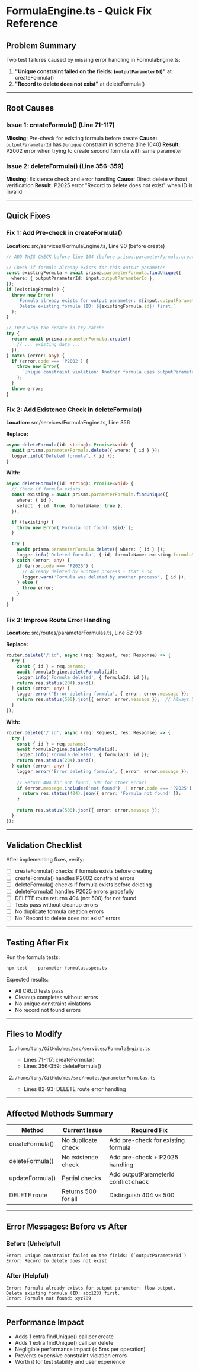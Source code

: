 # FormulaEngine.ts - Quick Fix Reference

## Problem Summary
Two test failures caused by missing error handling in FormulaEngine.ts:

1. **"Unique constraint failed on the fields: (`outputParameterId`)"** at createFormula()
2. **"Record to delete does not exist"** at deleteFormula()

---

## Root Causes

### Issue 1: createFormula() (Line 71-117)
**Missing:** Pre-check for existing formula before create
**Cause:** `outputParameterId` has `@unique` constraint in schema (line 1040)
**Result:** P2002 error when trying to create second formula with same parameter

### Issue 2: deleteFormula() (Line 356-359)
**Missing:** Existence check and error handling
**Cause:** Direct delete without verification
**Result:** P2025 error "Record to delete does not exist" when ID is invalid

---

## Quick Fixes

### Fix 1: Add Pre-check in createFormula()

**Location:** src/services/FormulaEngine.ts, Line 90 (before create)

```typescript
// ADD THIS CHECK before line 104 (before prisma.parameterFormula.create):

// Check if formula already exists for this output parameter
const existingFormula = await prisma.parameterFormula.findUnique({
  where: { outputParameterId: input.outputParameterId },
});
if (existingFormula) {
  throw new Error(
    `Formula already exists for output parameter: ${input.outputParameterId}. ` +
    `Delete existing formula (ID: ${existingFormula.id}) first.`
  );
}

// THEN wrap the create in try-catch:
try {
  return await prisma.parameterFormula.create({
    // ... existing data ...
  });
} catch (error: any) {
  if (error.code === 'P2002') {
    throw new Error(
      `Unique constraint violation: Another formula uses outputParameterId ${input.outputParameterId}`
    );
  }
  throw error;
}
```

### Fix 2: Add Existence Check in deleteFormula()

**Location:** src/services/FormulaEngine.ts, Line 356

**Replace:**
```typescript
async deleteFormula(id: string): Promise<void> {
  await prisma.parameterFormula.delete({ where: { id } });
  logger.info('Deleted formula', { id });
}
```

**With:**
```typescript
async deleteFormula(id: string): Promise<void> {
  // Check if formula exists
  const existing = await prisma.parameterFormula.findUnique({
    where: { id },
    select: { id: true, formulaName: true },
  });

  if (!existing) {
    throw new Error(`Formula not found: ${id}`);
  }

  try {
    await prisma.parameterFormula.delete({ where: { id } });
    logger.info('Deleted formula', { id, formulaName: existing.formulaName });
  } catch (error: any) {
    if (error.code === 'P2025') {
      // Already deleted by another process - that's ok
      logger.warn('Formula was deleted by another process', { id });
    } else {
      throw error;
    }
  }
}
```

### Fix 3: Improve Route Error Handling

**Location:** src/routes/parameterFormulas.ts, Line 82-93

**Replace:**
```typescript
router.delete('/:id', async (req: Request, res: Response) => {
  try {
    const { id } = req.params;
    await formulaEngine.deleteFormula(id);
    logger.info('Formula deleted', { formulaId: id });
    return res.status(204).send();
  } catch (error: any) {
    logger.error('Error deleting formula', { error: error.message });
    return res.status(500).json({ error: error.message });  // Always 500!
  }
});
```

**With:**
```typescript
router.delete('/:id', async (req: Request, res: Response) => {
  try {
    const { id } = req.params;
    await formulaEngine.deleteFormula(id);
    logger.info('Formula deleted', { formulaId: id });
    return res.status(204).send();
  } catch (error: any) {
    logger.error('Error deleting formula', { error: error.message });
    
    // Return 404 for not found, 500 for other errors
    if (error.message.includes('not found') || error.code === 'P2025') {
      return res.status(404).json({ error: 'Formula not found' });
    }
    
    return res.status(500).json({ error: error.message });
  }
});
```

---

## Validation Checklist

After implementing fixes, verify:

- [ ] createFormula() checks if formula exists before creating
- [ ] createFormula() handles P2002 constraint errors
- [ ] deleteFormula() checks if formula exists before deleting
- [ ] deleteFormula() handles P2025 errors gracefully
- [ ] DELETE route returns 404 (not 500) for not found
- [ ] Tests pass without cleanup errors
- [ ] No duplicate formula creation errors
- [ ] No "Record to delete does not exist" errors

---

## Testing After Fix

Run the formula tests:
```bash
npm test -- parameter-formulas.spec.ts
```

Expected results:
- All CRUD tests pass
- Cleanup completes without errors
- No unique constraint violations
- No record not found errors

---

## Files to Modify

1. `/home/tony/GitHub/mes/src/services/FormulaEngine.ts`
   - Lines 71-117: createFormula()
   - Lines 356-359: deleteFormula()

2. `/home/tony/GitHub/mes/src/routes/parameterFormulas.ts`
   - Lines 82-93: DELETE route error handling

---

## Affected Methods Summary

| Method | Current Issue | Required Fix |
|--------|---------------|--------------|
| createFormula() | No duplicate check | Add pre-check for existing formula |
| deleteFormula() | No existence check | Add pre-check + P2025 handling |
| updateFormula() | Partial checks | Add outputParameterId conflict check |
| DELETE route | Returns 500 for all | Distinguish 404 vs 500 |

---

## Error Messages: Before vs After

### Before (Unhelpful)
```
Error: Unique constraint failed on the fields: (`outputParameterId`)
Error: Record to delete does not exist
```

### After (Helpful)
```
Error: Formula already exists for output parameter: flow-output. Delete existing formula (ID: abc123) first.
Error: Formula not found: xyz789
```

---

## Performance Impact
- Adds 1 extra findUnique() call per create
- Adds 1 extra findUnique() call per delete
- Negligible performance impact (< 5ms per operation)
- Prevents expensive constraint violation errors
- Worth it for test stability and user experience

